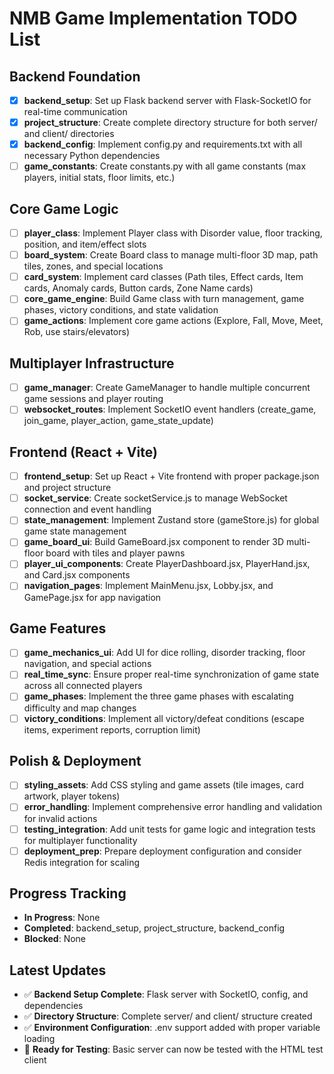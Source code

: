 # NMB Game Implementation TODO List

## Backend Foundation
- [x] **backend_setup**: Set up Flask backend server with Flask-SocketIO for real-time communication
- [x] **project_structure**: Create complete directory structure for both server/ and client/ directories  
- [x] **backend_config**: Implement config.py and requirements.txt with all necessary Python dependencies
- [ ] **game_constants**: Create constants.py with all game constants (max players, initial stats, floor limits, etc.)

## Core Game Logic
- [ ] **player_class**: Implement Player class with Disorder value, floor tracking, position, and item/effect slots
- [ ] **board_system**: Create Board class to manage multi-floor 3D map, path tiles, zones, and special locations
- [ ] **card_system**: Implement card classes (Path tiles, Effect cards, Item cards, Anomaly cards, Button cards, Zone Name cards)
- [ ] **core_game_engine**: Build Game class with turn management, game phases, victory conditions, and state validation
- [ ] **game_actions**: Implement core game actions (Explore, Fall, Move, Meet, Rob, use stairs/elevators)

## Multiplayer Infrastructure
- [ ] **game_manager**: Create GameManager to handle multiple concurrent game sessions and player routing
- [ ] **websocket_routes**: Implement SocketIO event handlers (create_game, join_game, player_action, game_state_update)

## Frontend (React + Vite)
- [ ] **frontend_setup**: Set up React + Vite frontend with proper package.json and project structure
- [ ] **socket_service**: Create socketService.js to manage WebSocket connection and event handling
- [ ] **state_management**: Implement Zustand store (gameStore.js) for global game state management
- [ ] **game_board_ui**: Build GameBoard.jsx component to render 3D multi-floor board with tiles and player pawns
- [ ] **player_ui_components**: Create PlayerDashboard.jsx, PlayerHand.jsx, and Card.jsx components
- [ ] **navigation_pages**: Implement MainMenu.jsx, Lobby.jsx, and GamePage.jsx for app navigation

## Game Features
- [ ] **game_mechanics_ui**: Add UI for dice rolling, disorder tracking, floor navigation, and special actions
- [ ] **real_time_sync**: Ensure proper real-time synchronization of game state across all connected players
- [ ] **game_phases**: Implement the three game phases with escalating difficulty and map changes
- [ ] **victory_conditions**: Implement all victory/defeat conditions (escape items, experiment reports, corruption limit)

## Polish & Deployment
- [ ] **styling_assets**: Add CSS styling and game assets (tile images, card artwork, player tokens)
- [ ] **error_handling**: Implement comprehensive error handling and validation for invalid actions
- [ ] **testing_integration**: Add unit tests for game logic and integration tests for multiplayer functionality
- [ ] **deployment_prep**: Prepare deployment configuration and consider Redis integration for scaling

## Progress Tracking
- **In Progress**: None
- **Completed**: backend_setup, project_structure, backend_config
- **Blocked**: None

## Latest Updates
- ✅ **Backend Setup Complete**: Flask server with SocketIO, config, and dependencies
- ✅ **Directory Structure**: Complete server/ and client/ structure created
- ✅ **Environment Configuration**: .env support added with proper variable loading
- 🔄 **Ready for Testing**: Basic server can now be tested with the HTML test client